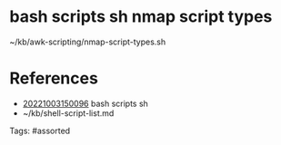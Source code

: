 # bash scripts sh nmap script types
~/kb/awk-scripting/nmap-script-types.sh

# References
- [20221003150096](/zet/20221003150096/) bash scripts sh
- ~/kb/shell-script-list.md

Tags:
    #assorted

